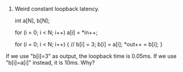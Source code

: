 1. Weird constant loopback latency.

	int a[N], b[N];

	for (i = 0; i < N; i++)
		a[i] = *in++;

	for (i = 0; i < N; i++) {
	//	b[i] = 3;
		b[i] = a[i];
		*out++ = b[i];
	}

If we use "b[i]=3" as output, the loopback time is 0.05ms. If we use "b[i]=a[i]" instead, it is 10ms. Why?
